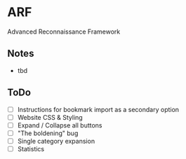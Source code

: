 # ARF
Advanced Reconnaissance Framework

## Notes
- tbd

## ToDo
- [ ] Instructions for bookmark import as a secondary option
- [ ] Website CSS & Styling
- [ ] Expand / Collapse all buttons
- [ ] "The boldening" bug
- [ ] Single category expansion
- [ ] Statistics